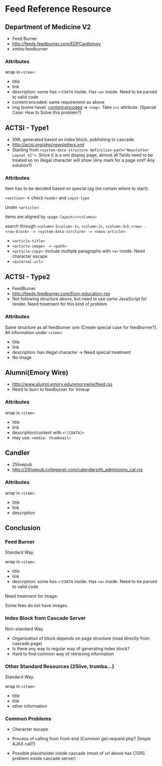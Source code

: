 # Feed Reference Resource

## Department of Medicine V2

- Feed Burner
- http://feeds.feedburner.com/EDPCardiology
- xmlns:feedburner

### Attributes

wrap in `<item>`:
	
- title
- link
- description: some has `<!CDATA` inside. Has `<a>` inside. Need to be parsed to valid code 
- content:encoded: same requirement as above
- img (some have): <content:encoded> => `<img>`. Take `src` attribute. (Special Case: How to Solve this problem?)

## ACTSI - Type1


- XML generated based on index block, publishing to cascade
- http://actsi.org/php/newsletters.xml
- Starting from `<system-data-structure definition-path="Newsletter Layout V2">`. Since it is a xml display page, almost all fields need to be treated so no illegal character will show (Any mark for a page xml? Any solution?)

### Attributes

Item has to be decided based on special tag (no certain where to start):

`<section>` -> check `header` and `input-type`
	
Under `<article>`:

items are aligned by `<page-layout>/<columns>`

search through `<column>` (`<column-1>`, `<column-2>`, `<column-3>`): `<row> - <row-block> -> <system-data-strcture> -> <news-article>`:

- `<article-title>`
- `<article-image> -> <path>`
- `<article-copy>`: include multiple paragraphs with `<a>` inside. Need character escape
- `<external-url>`
	
	
## ACTSI - Type2

- FeedBurner
- http://feeds.feedburner.com/Dom-education-rss
- Not following structure above, but need to use same JavaScript for render. Need treatment for this kind of problem

### Attributes

Same structure as all feedburner one (Create special case for feedburner?). All information under `<item>`:

- title
- link
- description: has illegal character -> Need special treatment
- No image

## Alumni(Emory Wire)

- http://www.alumni.emory.edu/emorywire/feed.rss
- Need to burn to feedburner for Vineup

### Attributes

wrap in `<item>`:
	
- title
- link
- description/content with `<![CDATA]>`
- may use: `<media: thumbnail>`	

## Candler

- 25livepub
- http://25livepub.collegenet.com/calendars/th_admissions_cal.rss

### Attributes

wrap in `<item>`:
	
- title
- link
- description

## Conclusion

### Feed Burner

Standard Way.

wrap in `<item>`:
	
- title
- link
- description: some has `<!CDATA` inside. Has `<a>` inside. Need to be parsed to valid code 

Need treatment for image:

Some fees do not have images. 

### Index Block from Cascade Server

Non-standard Way.

- Organization of block depends on page structure (read directly from cascade page)
- Is there any way to regular way of generating index block?
- Hard to find common way of retrieving information

### Other Standard Resources (25live, trumba...)

Standard Way.

wrap in `<item>`:
	
- title
- link
- other information

### Common Problems

- Character escape

- Process of calling from front-end (Common get-request.php? Simple AJAX call?)

- Possible placeholder inside cascade (most of url above has CORS problem inside cascade server)